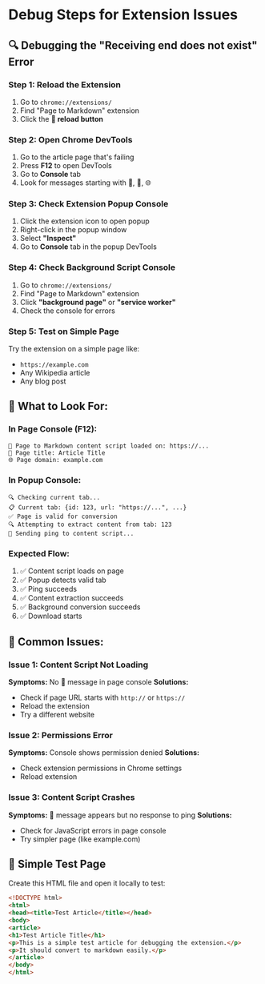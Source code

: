# Debug Steps for Extension Issues

## 🔍 Debugging the "Receiving end does not exist" Error

### Step 1: Reload the Extension
1. Go to `chrome://extensions/`
2. Find "Page to Markdown" extension
3. Click the **🔄 reload button**

### Step 2: Open Chrome DevTools
1. Go to the article page that's failing
2. Press **F12** to open DevTools
3. Go to **Console** tab
4. Look for messages starting with 🚀, 📄, 🌐

### Step 3: Check Extension Popup Console
1. Click the extension icon to open popup
2. Right-click in the popup window
3. Select **"Inspect"**
4. Go to **Console** tab in the popup DevTools

### Step 4: Check Background Script Console
1. Go to `chrome://extensions/`
2. Find "Page to Markdown" extension
3. Click **"background page"** or **"service worker"**
4. Check the console for errors

### Step 5: Test on Simple Page
Try the extension on a simple page like:
- `https://example.com`
- Any Wikipedia article
- Any blog post

## 🔎 What to Look For:

### In Page Console (F12):
```
🚀 Page to Markdown content script loaded on: https://...
📄 Page title: Article Title
🌐 Page domain: example.com
```

### In Popup Console:
```
🔍 Checking current tab...
📋 Current tab: {id: 123, url: "https://...", ...}
✅ Page is valid for conversion
🔍 Attempting to extract content from tab: 123
📡 Sending ping to content script...
```

### Expected Flow:
1. ✅ Content script loads on page
2. ✅ Popup detects valid tab
3. ✅ Ping succeeds
4. ✅ Content extraction succeeds
5. ✅ Background conversion succeeds
6. ✅ Download starts

## 🚨 Common Issues:

### Issue 1: Content Script Not Loading
**Symptoms:** No 🚀 message in page console
**Solutions:**
- Check if page URL starts with `http://` or `https://`
- Reload the extension
- Try a different website

### Issue 2: Permissions Error
**Symptoms:** Console shows permission denied
**Solutions:**
- Check extension permissions in Chrome settings
- Reload extension

### Issue 3: Content Script Crashes
**Symptoms:** 🚀 message appears but no response to ping
**Solutions:**
- Check for JavaScript errors in page console
- Try simpler page (like example.com)

## 🧪 Simple Test Page
Create this HTML file and open it locally to test:

```html
<!DOCTYPE html>
<html>
<head><title>Test Article</title></head>
<body>
<article>
<h1>Test Article Title</h1>
<p>This is a simple test article for debugging the extension.</p>
<p>It should convert to markdown easily.</p>
</article>
</body>
</html>
```